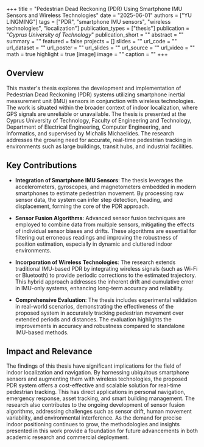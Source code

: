 +++
title = "Pedestrian Dead Reckoning (PDR) Using Smartphone IMU Sensors and Wireless Technologies"
date = "2025-06-01"
authors = ["YU LINGMING"]
tags = ["PDR", "smartphone IMU sensors", "wireless technologies", "localization"]
publication_types = ["thesis"]
publication = "_Cyprus University of Technology_"
publication_short = ""
abstract = ""
summary = ""
featured = false
projects = []
slides = ""
url_code = ""
url_dataset = ""
url_poster = ""
url_slides = ""
url_source = ""
url_video = ""
math = true
highlight = true
[image]
image = ""
caption = ""
+++

## Overview

This master's thesis explores the development and implementation of Pedestrian Dead Reckoning (PDR) systems utilizing smartphone inertial measurement unit (IMU) sensors in conjunction with wireless technologies. The work is situated within the broader context of indoor localization, where GPS signals are unreliable or unavailable. The thesis is presented at the Cyprus University of Technology, Faculty of Engineering and Technology, Department of Electrical Engineering, Computer Engineering, and Informatics, and supervised by Michalis Michaelides. The research addresses the growing need for accurate, real-time pedestrian tracking in environments such as large buildings, transit hubs, and industrial facilities.

## Key Contributions

- **Integration of Smartphone IMU Sensors**: The thesis leverages the accelerometers, gyroscopes, and magnetometers embedded in modern smartphones to estimate pedestrian movement. By processing raw sensor data, the system can infer step detection, heading, and displacement, forming the core of the PDR approach.

- **Sensor Fusion Algorithms**: Advanced sensor fusion techniques are employed to combine data from multiple sensors, mitigating the effects of individual sensor biases and drifts. These algorithms are essential for filtering out erroneous readings and improving the robustness of position estimation, especially in dynamic and cluttered indoor environments.

- **Incorporation of Wireless Technologies**: The research extends traditional IMU-based PDR by integrating wireless signals (such as Wi-Fi or Bluetooth) to provide periodic corrections to the estimated trajectory. This hybrid approach addresses the inherent drift and cumulative error in IMU-only systems, enhancing long-term accuracy and reliability.

- **Comprehensive Evaluation**: The thesis includes experimental validation in real-world scenarios, demonstrating the effectiveness of the proposed system in accurately tracking pedestrian movement over extended periods and distances. The evaluation highlights the improvements in accuracy and robustness compared to standalone IMU-based methods.

## Impact and Relevance

The findings of this thesis have significant implications for the field of indoor localization and navigation. By harnessing ubiquitous smartphone sensors and augmenting them with wireless technologies, the proposed PDR system offers a cost-effective and scalable solution for real-time pedestrian tracking. This has direct applications in personal navigation, emergency response, asset tracking, and smart building management. The research also contributes to the ongoing development of sensor fusion algorithms, addressing challenges such as sensor drift, human movement variability, and environmental interference. As the demand for precise indoor positioning continues to grow, the methodologies and insights presented in this work provide a foundation for future advancements in both academic research and commercial deployment.